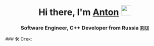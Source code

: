 <h1 align="center">Hi there, I'm <a href="https://career.habr.com/sergeev-anton21" target="_blank">Anton</a> 
<img src="https://github.com/blackcater/blackcater/raw/main/images/Hi.gif" height="32"/></h1>
<h3 align="center">Software Engineer, C++ Developer from Russia 🇷🇺</h3>
### &#128736; Стек:
<!--
**SergeevF/SergeevF** is a ✨ _special_ ✨ repository because its `README.md` (this file) appears on your GitHub profile.
